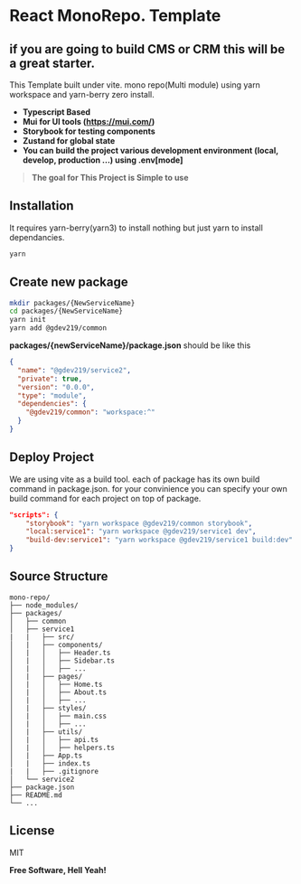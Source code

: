 # React MonoRepo. Template

## if you are going to build CMS or CRM this will be a great starter.

This Template built under vite. mono repo(Multi module) using yarn workspace and yarn-berry zero install.

- **Typescript Based**
- **Mui for UI tools (https://mui.com/)**
- **Storybook for testing components**
- **Zustand for global state**
- **You can build the project various development environment (local, develop, production ...) using .env\[mode]**
  <br/>

> **The goal for This Project is Simple to use**

## Installation

It requires yarn-berry(yarn3) to install nothing but just yarn to install dependancies.

```sh
yarn
```

## Create new package

```sh
mkdir packages/{NewServiceName}
cd packages/{NewServiceName}
yarn init
yarn add @gdev219/common
```

**packages/{newServiceName}/package.json** should be like this

```json
{
  "name": "@gdev219/service2",
  "private": true,
  "version": "0.0.0",
  "type": "module",
  "dependencies": {
    "@gdev219/common": "workspace:^"
  }
}
```

## Deploy Project

We are using vite as a build tool. each of package has its own build command in package.json. for your convinience you can specify your own build command for each project on top of package.

```json
"scripts": {
    "storybook": "yarn workspace @gdev219/common storybook",
    "local:service1": "yarn workspace @gdev219/service1 dev",
    "build-dev:service1": "yarn workspace @gdev219/service1 build:dev"
}
```

## Source Structure

```
mono-repo/
├── node_modules/
├── packages/
│   ├── common
│   ├── service1
|   |   ├── src/
│   |   ├── components/
│   |   │   ├── Header.ts
│   |   │   ├── Sidebar.ts
│   |   │   ├── ...
│   |   ├── pages/
│   |   │   ├── Home.ts
│   |   │   ├── About.ts
│   |   │   ├── ...
│   |   ├── styles/
│   |   │   ├── main.css
│   |   │   ├── ...
│   |   ├── utils/
│   |   │   ├── api.ts
│   |   │   ├── helpers.ts
│   |   ├── App.ts
│   |   ├── index.ts
|   |   ├── .gitignore
│   └── service2
├── package.json
├── README.md
└── ...
```

## License

MIT

**Free Software, Hell Yeah!**
